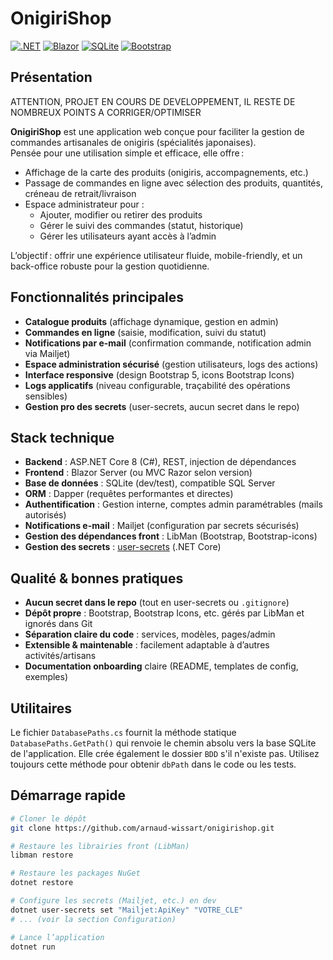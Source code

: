 # OnigiriShop

[![.NET](https://img.shields.io/badge/.NET-8.0-blue)](https://dotnet.microsoft.com/)
[![Blazor](https://img.shields.io/badge/Blazor-Server-purple)](https://dotnet.microsoft.com/apps/aspnet/web-apps/blazor)
[![SQLite](https://img.shields.io/badge/SQLite-DB-lightgrey)](https://sqlite.org/)
[![Bootstrap](https://img.shields.io/badge/Bootstrap-5.x-teal)](https://getbootstrap.com/)

## Présentation

ATTENTION, PROJET EN COURS DE DEVELOPPEMENT, IL RESTE DE NOMBREUX POINTS A CORRIGER/OPTIMISER

**OnigiriShop** est une application web conçue pour faciliter la gestion de commandes artisanales de onigiris (spécialités japonaises).  
Pensée pour une utilisation simple et efficace, elle offre :

- Affichage de la carte des produits (onigiris, accompagnements, etc.)
- Passage de commandes en ligne avec sélection des produits, quantités, créneau de retrait/livraison
- Espace administrateur pour :
  - Ajouter, modifier ou retirer des produits
  - Gérer le suivi des commandes (statut, historique)
  - Gérer les utilisateurs ayant accès à l’admin

L’objectif : offrir une expérience utilisateur fluide, mobile-friendly, et un back-office robuste pour la gestion quotidienne.

## Fonctionnalités principales

- **Catalogue produits** (affichage dynamique, gestion en admin)
- **Commandes en ligne** (saisie, modification, suivi du statut)
- **Notifications par e-mail** (confirmation commande, notification admin via Mailjet)
- **Espace administration sécurisé** (gestion utilisateurs, logs des actions)
- **Interface responsive** (design Bootstrap 5, icons Bootstrap Icons)
- **Logs applicatifs** (niveau configurable, traçabilité des opérations sensibles)
- **Gestion pro des secrets** (user-secrets, aucun secret dans le repo)


## Stack technique

- **Backend** : ASP.NET Core 8 (C#), REST, injection de dépendances
- **Frontend** : Blazor Server (ou MVC Razor selon version)
- **Base de données** : SQLite (dev/test), compatible SQL Server
- **ORM** : Dapper (requêtes performantes et directes)
- **Authentification** : Gestion interne, comptes admin paramétrables (mails autorisés)
- **Notifications e-mail** : Mailjet (configuration par secrets sécurisés)
- **Gestion des dépendances front** : LibMan (Bootstrap, Bootstrap-icons)
- **Gestion des secrets** : [user-secrets](https://learn.microsoft.com/fr-fr/aspnet/core/security/app-secrets) (.NET Core)


## Qualité & bonnes pratiques

- **Aucun secret dans le repo** (tout en user-secrets ou `.gitignore`)
- **Dépôt propre** : Bootstrap, Bootstrap Icons, etc. gérés par LibMan et ignorés dans Git
- **Séparation claire du code** : services, modèles, pages/admin
- **Extensible & maintenable** : facilement adaptable à d’autres activités/artisans
- **Documentation onboarding** claire (README, templates de config, exemples)

## Utilitaires

Le fichier `DatabasePaths.cs` fournit la méthode statique `DatabasePaths.GetPath()`
qui renvoie le chemin absolu vers la base SQLite de l'application. Elle crée
également le dossier `BDD` s'il n'existe pas. Utilisez toujours cette méthode
pour obtenir `dbPath` dans le code ou les tests.

## Démarrage rapide

```bash
# Cloner le dépôt
git clone https://github.com/arnaud-wissart/onigirishop.git

# Restaure les librairies front (LibMan)
libman restore

# Restaure les packages NuGet
dotnet restore

# Configure les secrets (Mailjet, etc.) en dev
dotnet user-secrets set "Mailjet:ApiKey" "VOTRE_CLE"
# ... (voir la section Configuration)

# Lance l’application
dotnet run
